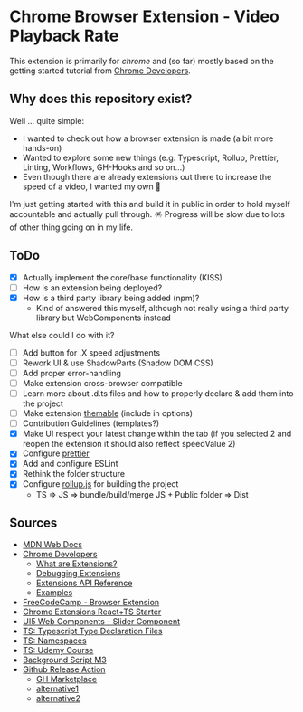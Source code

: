 # Chrome Browser Extension - Video Playback Rate

This extension is primarily for _chrome_ and (so far) mostly based on the getting started tutorial from [Chrome Developers](https://developer.chrome.com/docs/extensions/mv3/getstarted/).

## Why does this repository exist?

Well ... quite simple:

- I wanted to check out how a browser extension is made (a bit more hands-on)
- Wanted to explore some new things (e.g. Typescript, Rollup, Prettier, Linting, Workflows, GH-Hooks and so on...)
- Even though there are already extensions out there to increase the speed of a video, I wanted my own 🤪

I'm just getting started with this and build it in public in order to hold myself accountable and actually pull through. 🪅 Progress will be slow due to lots of other thing going on in my life.

## ToDo

- [X] Actually implement the core/base functionality (KISS)
- [ ] How is an extension being deployed?
- [x] How is a third party library being added (npm)?
  - Kind of answered this myself, although not really using a third party library but WebComponents instead

What else could I do with it?
  - [ ] Add button for .X speed adjustments
  - [ ] Rework UI & use ShadowParts (Shadow DOM CSS)
  - [ ] Add proper error-handling
  - [ ] Make extension cross-browser compatible
  - [ ] Learn more about .d.ts files and how to properly declare & add them into the project
  - [ ] Make extension [themable](https://sap.github.io/ui5-webcomponents/playground/advanced/configuration/#theme) (include in options)
  - [ ] Contribution Guidelines (templates?)
  - [x] Make UI respect your latest change within the tab (if you selected 2 and reopen the extension it should also reflect speedValue 2)
  - [x] Configure [prettier](https://prettier.io/docs/en/install.html)
  - [x] Add and configure ESLint
  - [x] Rethink the folder structure
  - [x] Configure [rollup.js](https://rollupjs.org/guide/en/) for building the project
    - TS => JS => bundle/build/merge JS + Public folder => Dist

## Sources

- [MDN Web Docs](https://developer.mozilla.org/en-US/docs/Mozilla/Add-ons/WebExtensions/Build_a_cross_browser_extension)
- [Chrome Developers](https://developer.chrome.com/docs/extensions/mv3/getstarted/)
  - [What are Extensions?](https://developer.chrome.com/docs/extensions/mv3/overview/)
  - [Debugging Extensions](https://developer.chrome.com/docs/extensions/mv3/tut_debugging/)
  - [Extensions API Reference](https://developer.chrome.com/docs/extensions/reference/)
  - [Examples](https://github.com/GoogleChrome/chrome-extensions-samples)
- [FreeCodeCamp - Browser Extension](https://www.freecodecamp.org/news/write-your-own-browser-extensions/)
- [Chrome Extensions React+TS Starter](https://github.com/chibat/chrome-extension-typescript-starter)
- [UI5 Web Components - Slider Component](https://sap.github.io/ui5-webcomponents/playground/components/Slider/)
- [TS: Typescript Type Declaration Files](https://medium.com/jspoint/typescript-type-declaration-files-4b29077c43)
- [TS: Namespaces](https://medium.com/jspoint/typescript-namespaces-f43cd002c08c)
- [TS: Udemy Course](https://www.udemy.com/course/understanding-typescript)
- [Background Script M3](https://youtu.be/29dmxQ9QQ4o?t=416)
- [Github Release Action](https://github.com/ncipollo/release-action)
  - [GH Marketplace](https://github.com/marketplace/actions/create-release)
  - [alternative1](https://github.com/softprops/action-gh-release)
  - [alternative2](https://github.com/marketplace/actions/automatic-releases)